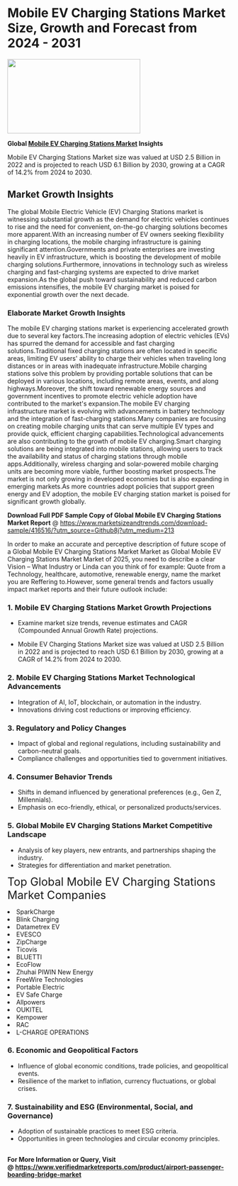 <H1>Mobile EV Charging Stations Market Size, Growth and Forecast from 2024 - 2031</H1><img class="aligncenter size-medium wp-image-584254" src="https://thirdeyenews.in/wp-content/uploads/2024/09/Global-Market-Research-300x168.jpeg" alt="" width="300" height="168" /><p><strong>Global&nbsp;<a href="https://www.marketsizeandtrends.com/download-sample/416516/?utm_source=Github8j?utm_medium=213">Mobile EV Charging Stations Market</a> Insights</strong></p><p>Mobile EV Charging Stations Market size was valued at USD 2.5 Billion in 2022 and is projected to reach USD 6.1 Billion by 2030, growing at a CAGR of 14.2% from 2024 to 2030.</p><p><h2>Market Growth Insights</h2> The global Mobile Electric Vehicle (EV) Charging Stations market is witnessing substantial growth as the demand for electric vehicles continues to rise and the need for convenient, on-the-go charging solutions becomes more apparent.With an increasing number of EV owners seeking flexibility in charging locations, the mobile charging infrastructure is gaining significant attention.Governments and private enterprises are investing heavily in EV infrastructure, which is boosting the development of mobile charging solutions.Furthermore, innovations in technology such as wireless charging and fast-charging systems are expected to drive market expansion.As the global push toward sustainability and reduced carbon emissions intensifies, the mobile EV charging market is poised for exponential growth over the next decade. <h3>Elaborate Market Growth Insights</h3> The mobile EV charging stations market is experiencing accelerated growth due to several key factors.The increasing adoption of electric vehicles (EVs) has spurred the demand for accessible and fast charging solutions.Traditional fixed charging stations are often located in specific areas, limiting EV users' ability to charge their vehicles when traveling long distances or in areas with inadequate infrastructure.Mobile charging stations solve this problem by providing portable solutions that can be deployed in various locations, including remote areas, events, and along highways.Moreover, the shift toward renewable energy sources and government incentives to promote electric vehicle adoption have contributed to the market's expansion.The mobile EV charging infrastructure market is evolving with advancements in battery technology and the integration of fast-charging stations.Many companies are focusing on creating mobile charging units that can serve multiple EV types and provide quick, efficient charging capabilities.Technological advancements are also contributing to the growth of mobile EV charging.Smart charging solutions are being integrated into mobile stations, allowing users to track the availability and status of charging stations through mobile apps.Additionally, wireless charging and solar-powered mobile charging units are becoming more viable, further boosting market prospects.The market is not only growing in developed economies but is also expanding in emerging markets.As more countries adopt policies that support green energy and EV adoption, the mobile EV charging station market is poised for significant growth globally.</p><p><span class=""><strong>Download Full PDF Sample Copy of Global Mobile EV Charging Stations Market Report</strong> @ <a href="https://www.marketsizeandtrends.com/download-sample/416516/?utm_source=Github8j?utm_medium=213" target="_blank">https://www.marketsizeandtrends.com/download-sample/416516/?utm_source=Github8j?utm_medium=213</a></span></p><p>In order to make an accurate and perceptive description of future scope of a Global&nbsp;Mobile EV Charging Stations Market Market as Global&nbsp;Mobile EV Charging Stations Market Market of 2025, you need to describe a clear Vision &ndash; What Industry or Linda can you think of for example: Quote from a Technology, healthcare, automotive, renewable energy, name the market you are Reffering to.However, some general trends and factors usually impact market reports and their future outlook include:</p><h3>1.&nbsp;<strong>Mobile EV Charging Stations Market Growth Projections</strong></h3><ul><li>Examine market size trends, revenue estimates and CAGR (Compounded Annual Growth Rate) projections.</li><li><p>Mobile EV Charging Stations Market size was valued at USD 2.5 Billion in 2022 and is projected to reach USD 6.1 Billion by 2030, growing at a CAGR of 14.2% from 2024 to 2030.</p></li></ul><h3>2.&nbsp;<strong>Mobile EV Charging Stations Market Technological Advancements</strong></h3><ul><li>Integration of AI, IoT, blockchain, or automation in the industry.</li><li>Innovations driving cost reductions or improving efficiency.</li></ul><h3>3.&nbsp;<strong>Regulatory and Policy Changes</strong></h3><ul><li>Impact of global and regional regulations, including sustainability and carbon-neutral goals.</li><li>Compliance challenges and opportunities tied to government initiatives.</li></ul><h3>4.&nbsp;<strong>Consumer Behavior Trends</strong></h3><ul><li>Shifts in demand influenced by generational preferences (e.g., Gen Z, Millennials).</li><li>Emphasis on eco-friendly, ethical, or personalized products/services.</li></ul><h3>5.&nbsp;<strong>Global Mobile EV Charging Stations Market Competitive Landscape</strong></h3><ul><li>Analysis of key players, new entrants, and partnerships shaping the industry.</li><li>Strategies for differentiation and market penetration.</li></ul><p data-pm-slice="1 1 []"><span style="color: inherit; font-family: inherit; font-size: 25px;">Top Global Mobile EV Charging Stations Market Companies</span></p><div class="" data-test-id=""><p><li>SparkCharge</li><li> Blink Charging</li><li> Datametrex EV</li><li> EVESCO</li><li> ZipCharge</li><li> Ticovis</li><li> BLUETTI</li><li> EcoFlow</li><li> Zhuhai PIWIN New Energy</li><li> FreeWire Technologies</li><li> Portable Electric</li><li> EV Safe Charge</li><li> Allpowers</li><li> OUKITEL</li><li> Kempower</li><li> RAC</li><li> L-CHARGE OPERATIONS</li></p></div><h3>6.&nbsp;<strong>Economic and Geopolitical Factors</strong></h3><ul><li>Influence of global economic conditions, trade policies, and geopolitical events.</li><li>Resilience of the market to inflation, currency fluctuations, or global crises.</li></ul><h3>7.&nbsp;<strong>Sustainability and ESG (Environmental, Social, and Governance)</strong></h3><ul><li>Adoption of sustainable practices to meet ESG criteria.</li><li>Opportunities in green technologies and circular economy principles.</li></ul><h2><strong style="font-size: 14px;">For More Information or Query, Visit @&nbsp;</strong><a style="background-color: #ffffff; font-size: 14px;" href="https://www.marketsizeandtrends.com/report/mobile-ev-charging-stations-market/" target="_blank">https://www.verifiedmarketreports.com/product/airport-passenger-boarding-bridge-market</a></h2>